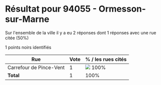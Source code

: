 # Résultat pour 94055 - Ormesson-sur-Marne

Sur l'ensemble de la ville il y a eu 2 réponses dont 1 réponses avec une rue citée (50%)

1 points noirs identifiés

| Rue | Vote | % / les rues cités|
|-----|------|-------------------|
| Carrefour de Pince-Vent | 1 | <img src="../../img/bar_100.gif" />&nbsp;100%|
| **Total** | 1 | 100%|
